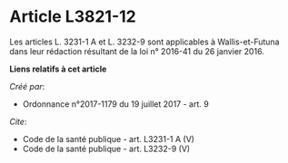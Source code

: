 # Article L3821-12

Les articles L. 3231-1 A et L. 3232-9 sont applicables à Wallis-et-Futuna dans leur rédaction résultant de la loi n° 2016-41
du 26 janvier 2016.

**Liens relatifs à cet article**

_Créé par_:

  - Ordonnance n°2017-1179 du 19 juillet 2017 - art. 9

_Cite_:

  - Code de la santé publique - art. L3231-1 A (V)
  - Code de la santé publique - art. L3232-9 (V)
